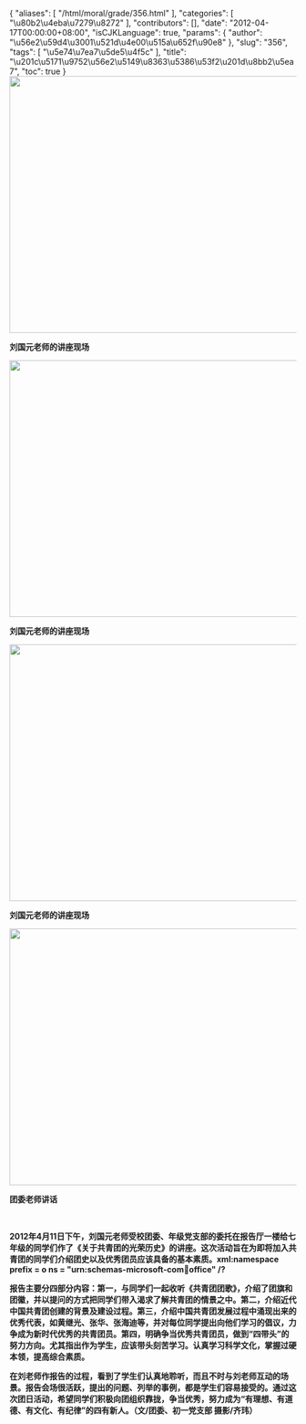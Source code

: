 {
    "aliases": [
        "/html/moral/grade/356.html"
    ],
    "categories": [
        "\u80b2\u4eba\u7279\u8272"
    ],
    "contributors": [],
    "date": "2012-04-17T00:00:00+08:00",
    "isCJKLanguage": true,
    "params": {
        "author": "\u56e2\u59d4\u3001\u521d\u4e00\u515a\u652f\u90e8"
    },
    "slug": "356",
    "tags": [
        "\u5e74\u7ea7\u5de5\u4f5c"
    ],
    "title": "\u201c\u5171\u9752\u56e2\u5149\u8363\u5386\u53f2\u201d\u8bb2\u5ea7",
    "toc": true
}
**<img
    src="https://cdn.tfls.online/mirror/full/fa66fd37d15268cedc8907c57ee9da86c3355c0e.jpg"
    style="display:block;margin-left:auto;margin-right:auto;"
    decoding="async"
    fetchpriority="auto"
    loading="lazy"
    height="450"
    width="600"
/>**

**刘国元老师的讲座现场**

**<img
    src="https://cdn.tfls.online/mirror/full/ff4362cf66560d95c07813e3616f381575215bdd.jpg"
    style="display:block;margin-left:auto;margin-right:auto;"
    decoding="async"
    fetchpriority="auto"
    loading="lazy"
    height="450"
    width="600"
/>**

**刘国元老师的讲座现场**

**<img
    src="https://cdn.tfls.online/mirror/full/306f0ba04afb5d5ec399da34157e0f3141c6c8d6.jpg"
    style="display:block;margin-left:auto;margin-right:auto;"
    decoding="async"
    fetchpriority="auto"
    loading="lazy"
    height="450"
    width="600"
/>**

**刘国元老师的讲座现场**

**<img
    src="https://cdn.tfls.online/mirror/full/117b5d7429d2823d731590a0547bc004caed06b1.jpg"
    style="display:block;margin-left:auto;margin-right:auto;"
    decoding="async"
    fetchpriority="auto"
    loading="lazy"
    height="450"
    width="600"
/>**

**团委老师讲话**

 

**2012年4月11日下午，刘国元老师受校团委、年级党支部的委托在报告厅一楼给七年级的同学们作了《关于共青团的光荣历史》的讲座。这次活动旨在为即将加入共青团的同学们介绍团史以及优秀团员应该具备的基本素质。xml:namespace prefix = o ns = "urn:schemas-microsoft-com:office:office" /?**

**报告主要分四部分内容：第一，与同学们一起收听《共青团团歌》，介绍了团旗和团徽，并以提问的方式把同学们带入渴求了解共青团的情景之中。第二，介绍近代中国共青团创建的背景及建设过程。第三，介绍中国共青团发展过程中涌现出来的优秀代表，如黄继光、张华、张海迪等，并对每位同学提出向他们学习的倡议，力争成为新时代优秀的共青团员。第四，明确争当优秀共青团员，做到“四带头”的努力方向。尤其指出作为学生，应该带头刻苦学习。认真学习科学文化，掌握过硬本领，提高综合素质。**

**在刘老师作报告的过程，看到了学生们认真地聆听，而且不时与刘老师互动的场景。报告会场很活跃，提出的问题、列举的事例，都是学生们容易接受的。通过这次团日活动，希望同学们积极向团组织靠拢，争当优秀，努力成为“有理想、有道德、有文化、有纪律”的四有新人。（文/团委、初一党支部 摄影/齐玮）**

